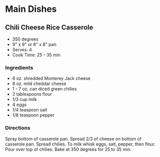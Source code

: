 # Main Dishes

## Chili Cheese Rice Casserole

* 350 degrees
* 9" x 9" or 8" x 8" pan
* Serves: 4
* Cook Time: 25 - 35 min

### Ingredients

* 6 oz. shredded Monterey Jack cheese
* 8 oz. mild cheddar cheese
* 1 - 7 oz. can  diced green chilies
* 2 tablespoons  flour
* 1/3 cup  milk
* 4  eggs
* 1/4 teaspoon  salt
* 1/8 teaspoon  pepper

### Directions

Spray bottom of casserole pan.  Spread 2/3 of cheese on bottom of casserole pan.  Spread chilies.  To milk whisk eggs, salt, pepper, then flour.  Pour over top of chilies.  Bake at 350 degrees for 25 to 35 min.
